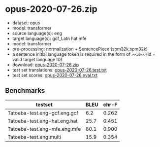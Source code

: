 # opus-2020-07-26.zip

* dataset: opus
* model: transformer
* source language(s): eng
* target language(s): gcf_Latn hat mfe
* model: transformer
* pre-processing: normalization + SentencePiece (spm32k,spm32k)
* a sentence initial language token is required in the form of `>>id<<` (id = valid target language ID)
* download: [opus-2020-07-26.zip](https://object.pouta.csc.fi/Tatoeba-MT-models/eng-cpf/opus-2020-07-26.zip)
* test set translations: [opus-2020-07-26.test.txt](https://object.pouta.csc.fi/Tatoeba-MT-models/eng-cpf/opus-2020-07-26.test.txt)
* test set scores: [opus-2020-07-26.eval.txt](https://object.pouta.csc.fi/Tatoeba-MT-models/eng-cpf/opus-2020-07-26.eval.txt)

## Benchmarks

| testset               | BLEU  | chr-F |
|-----------------------|-------|-------|
| Tatoeba-test.eng-gcf.eng.gcf 	| 6.2 	| 0.262 |
| Tatoeba-test.eng-hat.eng.hat 	| 25.7 	| 0.451 |
| Tatoeba-test.eng-mfe.eng.mfe 	| 80.1 	| 0.900 |
| Tatoeba-test.eng.multi 	| 15.9 	| 0.354 |

